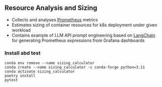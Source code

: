 ## Resource Analysis and Sizing

* Collects and analyses [Prometheus](https://prometheus.io/) metrics
* Estimates sizing of container resources for k8s deployment under given workload
* Contains example of LLM API prompt engineering based on [LangChain](https://www.langchain.com/) for
  generating Prometheus expressions from Grafana dashboards


### Install abd test

```shell
conda env remove --name sizing_calculator
conda create --name sizing_calculator -c conda-forge python=3.11
conda activate sizing_calculator
poetry install
pytest
```
